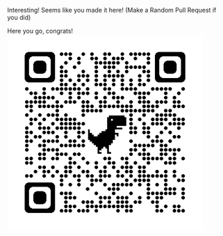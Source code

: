 Interesting! Seems like you made it here!
(Make a Random Pull Request if you did)

Here you go, congrats!
![A QR Code](Congrats.png "Congrats")
